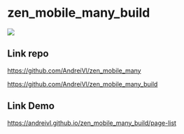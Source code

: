 # zen_mobile_many_build

![](https://andreivl.github.io/zen_mobile_many_build/images/preview-img-zen-mobile-many.jpg)

## Link repo
https://github.com/AndreiVl/zen_mobile_many

https://github.com/AndreiVl/zen_mobile_many_build

## Link Demo
https://andreivl.github.io/zen_mobile_many_build/page-list